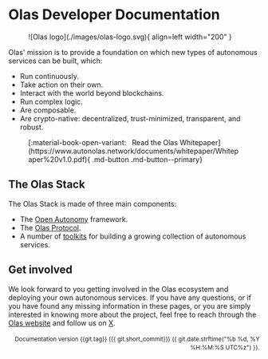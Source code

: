 # Olas Developer Documentation

<figure markdown>
![Olas logo](./images/olas-logo.svg){ align=left width="200" }
</figure>

Olas' mission is to provide a foundation on which new types of autonomous services can be built, which:

* Run continuously.
* Take action on their own.
* Interact with the world beyond blockchains.
* Run complex logic.
* Are composable.
* Are crypto-native: decentralized, trust-minimized, transparent, and robust.

<figure markdown>
[:material-book-open-variant: &nbsp; Read the Olas Whitepaper](https://www.autonolas.network/documents/whitepaper/Whitepaper%20v1.0.pdf){ .md-button .md-button--primary}
</figure>

## The Olas Stack

The Olas Stack is made of three main components:

* The [Open Autonomy](https://docs.autonolas.network/open-autonomy/)  framework.
* The [Olas Protocol](https://docs.autonolas.network/protocol/).
* A number of [toolkits](https://docs.autonolas.network/products/) for building a growing collection of autonomous services.

## Get involved

We look forward to you getting involved in the Olas ecosystem and deploying your own autonomous services. If you have any questions, or if you have found any missing information in these pages, or you are simply interested in knowing more about the project, feel free to reach through the [Olas website](https://olas.network/) and follow us on [X](https://x.com/autonolas).

<div style="text-align: right"><small>Documentation version {{git.tag}} ({{ git.short_commit}}) {{ git.date.strftime("%b %d, %Y %H:%M:%S UTC%z") }}.</small></div>
